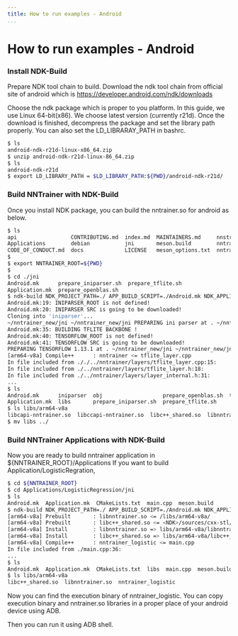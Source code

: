 ```yaml
---
title: How to run examples - Android
...
```


# How to run examples - Android

### Install NDK-Build

Prepare NDK tool chain to build.
Download the ndk tool chain from official site of android which is https://developer.android.com/ndk/downloads

Choose the ndk package which is proper to you platform. In this guide, we use Linux 64-bit(x86). We choose latest version (currently r21d).
Once the download is finished, decompress the package and set the library path properly. You can also set the LD_LIBRARAY_PATH in bashrc.

```bash
$ ls
android-ndk-r21d-linux-x86_64.zip
$ unzip android-ndk-r21d-linux-86_64.zip
$ ls
android-ndk-r21d
$ export LD_LIBRARY_PATH = $LD_LIBRARY_PATH:${PWD}/android-ndk-r21d/
```

### Build NNTrainer with NDK-Build
Once you install NDK package, you can build the nntrainer.so for android as below.

```bash
$ ls
api                 CONTRIBUTING.md  index.md  MAINTAINERS.md     nnstreamer       packaging
Applications        debian           jni       meson.build        nntrainer        README.md
CODE_OF_CONDUCT.md  docs             LICENSE   meson_options.txt  nntrainer.pc.in  test
$
$ export NNTRAINER_ROOT=${PWD}
$
$ cd ./jni
Android.mk      prepare_iniparser.sh  prepare_tflite.sh
Application.mk  prepare_openblas.sh
$ ndk-build NDK_PROJECT_PATH=./ APP_BUILD_SCRIPT=./Android.mk NDK_APPLICATION_MK=./Application.mk -j $(nproc)
Android.mk:19: INIPARSER_ROOT is not defined!
Android.mk:20: INIPARSER SRC is going to be downloaded!
Cloning into 'iniparser'...
~/nntrainer_new/jni ~/nntrainer_new/jni PREPARING ini parser at . ~/nntrainer_new/jni
Android.mk:35: BUILDING TFLITE BACKBONE !
Android.mk:40: TENSORFLOW_ROOT is not defined!
Android.mk:41: TENSORFLOW SRC is going to be downloaded!
PREPARING TENSORFLOW 1.13.1 at . ~/nntrainer_new/jni ~/nntrainer_new/jni [TENSORFLOW-LITE] Download tensorflow-1.13.1 [TENSORFLOW-LITE] Finish downloading tensorflow-1.13.1 [TENSORFLOW-LITE] untar tensorflow-1.13.1 ~/nntrainer_new/jni
[arm64-v8a] Compile++      : nntrainer <= tflite_layer.cpp
In file included from ././../nntrainer/layers/tflite_layer.cpp:15:
In file included from ./../nntrainer/layers/tflite_layer.h:18:
In file included from ./../nntrainer/layers/layer_internal.h:31:
...
$ ls
Android.mk      iniparser  obj                   prepare_openblas.sh  tensorflow-1.13.1
Application.mk  libs       prepare_iniparser.sh  prepare_tflite.sh
$ ls libs/arm64-v8a
libcapi-nntrainer.so  libccapi-nntrainer.so  libc++_shared.so  libnntrainer.so
$ mv libs ../
```

### Build NNTrainer Applications with NDK-Build
Now you are ready to build nntrainer application in ${NNTRAINER_ROOT}/Applications
If you want to build Application/LogisticRegration,

```bash
$ cd ${NNTRAINER_ROOT}
$ cd Applications/LogisticRegression/jni
$ ls
Android.mk  Application.mk  CMakeLists.txt  main.cpp  meson.build
$ ndk-build NDK_PROJECT_PATH=./ APP_BUILD_SCRIPT=./Android.mk NDK_APPLICATION_MK=./Application.mk -j $(nproc)
[arm64-v8a] Prebuilt       : libnntrainer.so <= /libs/arm64-v8a/
[arm64-v8a] Prebuilt       : libc++_shared.so <= <NDK>/sources/cxx-stl/llvm-libc++/libs/arm64-v8a/
[arm64-v8a] Install        : libnntrainer.so => libs/arm64-v8a/libnntrainer.so
[arm64-v8a] Install        : libc++_shared.so => libs/arm64-v8a/libc++_shared.so
[arm64-v8a] Compile++      : nntrainer_logistic <= main.cpp
In file included from ./main.cpp:36:
...
$ ls
Android.mk  Application.mk  CMakeLists.txt  libs  main.cpp  meson.build  obj
$ ls libs/arm64-v8a
libc++_shared.so  libnntrainer.so  nntrainer_logistic
```

Now you can find the execution binary of nntrainer_logistic.
You can copy execution binary and nntrainer.so libraries in a proper place of your android device using ADB.

Then you can run it using ADB shell.
